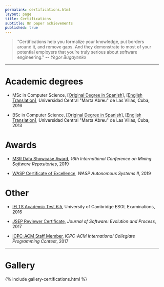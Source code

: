 ```yaml
---
permalink: certifications.html
layout: page
title: Certifications
subtitle: On paper achievements
published: true
---
```


> "Certifications help you formalize your knowledge, put borders around it, and remove gaps. And they demonstrate to most of your potential employers that you’re truly serious about software engineering."
> -- <cite>Yegor Bugayenko</cite>

---

# Academic degrees

- MSc in Computer Science,  [[Original Degree in Spanish]()], [[English Translation](../files/certificates/MSc_Degree_(certified)_eng.pdf)], Universidad Central "Marta Abreu" de Las Villas, Cuba, 2016

- BSc in Computer Science, [[Original Degree in Spanish](../files/certificates/BSc_Degree_Original.pdf)], [[English Translation](../files/certificates/BSc_Degree_(certified)_eng.pdf)], Universidad Central "Marta Abreu" de Las Villas, Cuba, 2013

# Awards

- [MSR Data Showcase Award](../img/awards/data_showcase_award.jpg), _16th International Conference on Mining Software Repositories_, 2019

- [WASP Certificate of Excellence](../files/certificates/WASP_award.pdf), _WASP Autonomous Systems II_, 2019 


# Other

- [IELTS Academic Test 6.5](../img/IELTS_Test_Report_Form.jpg), University of Cambridge ESOL Examinations, 2016

- [JSEP Reviewer Certificate](../files/certificates/SMR_Certificate.pdf), _Journal of Software: Evolution and Process_, 2017

- [ICPC-ACM Staff Member](../files/certificates/2017_CertificateStaff_Caribbean_Finals_419972.pdf), _ICPC-ACM International Collegiate Programming Contest_, 2017 

--- 

# Gallery

{% include gallery-certifications.html %}